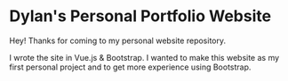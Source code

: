 # Dylan's Personal Portfolio Website

Hey! Thanks for coming to my personal website repository.

I wrote the site in Vue.js & Bootstrap. I wanted to make this website as my first personal project and to get more experience using Bootstrap.
